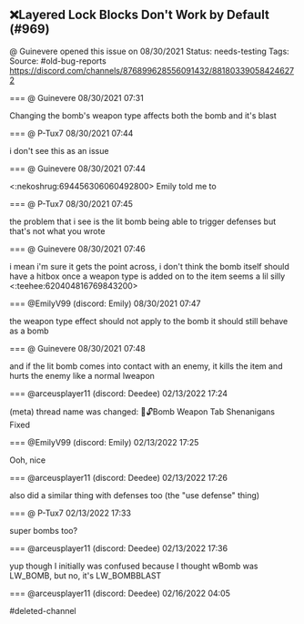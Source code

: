 ## ❌Layered Lock Blocks Don't Work by Default (#969)
@ Guinevere opened this issue on 08/30/2021
Status: needs-testing
Tags: 
Source: #old-bug-reports https://discord.com/channels/876899628556091432/881803390584246272


=== @ Guinevere 08/30/2021 07:31

Changing the bomb's weapon type affects both the bomb and it's blast

=== @ P-Tux7 08/30/2021 07:44

i don't see this as an issue

=== @ Guinevere 08/30/2021 07:44

<:nekoshrug:694456306060492800>
Emily told me to

=== @ P-Tux7 08/30/2021 07:45

the problem that i see is the lit bomb being able to trigger defenses but that's not what you wrote

=== @ Guinevere 08/30/2021 07:46

i mean i'm sure it gets the point across, i don't think the bomb itself should have a hitbox once a weapon type is added on to the item
seems a lil silly
<:teehee:620404816769843200>

=== @EmilyV99 (discord: Emily) 08/30/2021 07:47

the weapon type effect should not apply to the bomb
it should still behave as a bomb

=== @ Guinevere 08/30/2021 07:48

and if the lit bomb comes into contact with an enemy, it kills the item and hurts the enemy like a normal lweapon

=== @arceusplayer11 (discord: Deedee) 02/13/2022 17:24

(meta) thread name was changed: 💊🔓Bomb Weapon Tab Shenanigans
Fixed

=== @EmilyV99 (discord: Emily) 02/13/2022 17:25

Ooh, nice

=== @arceusplayer11 (discord: Deedee) 02/13/2022 17:26

also did a similar thing with defenses too
(the "use defense" thing)

=== @ P-Tux7 02/13/2022 17:33

super bombs too?

=== @arceusplayer11 (discord: Deedee) 02/13/2022 17:36

yup
though I initially was confused because I thought wBomb was LW_BOMB, but no, it's LW_BOMBBLAST

=== @arceusplayer11 (discord: Deedee) 02/16/2022 04:05

#deleted-channel
